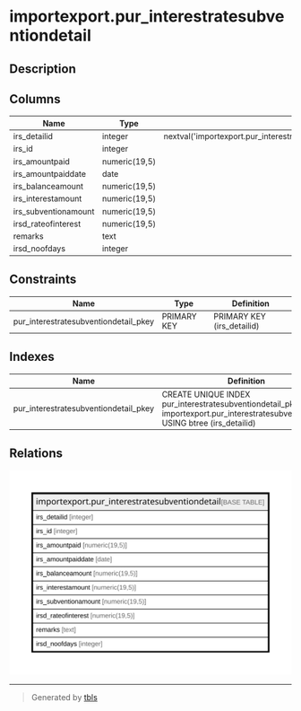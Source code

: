 # importexport.pur_interestratesubventiondetail

## Description

## Columns

| Name | Type | Default | Nullable | Children | Parents | Comment |
| ---- | ---- | ------- | -------- | -------- | ------- | ------- |
| irs_detailid | integer | nextval('importexport.pur_interestratesubventiondetail_irs_detailid_seq'::regclass) | false |  |  |  |
| irs_id | integer |  | false |  |  |  |
| irs_amountpaid | numeric(19,5) |  | true |  |  |  |
| irs_amountpaiddate | date |  | true |  |  |  |
| irs_balanceamount | numeric(19,5) |  | true |  |  |  |
| irs_interestamount | numeric(19,5) |  | true |  |  |  |
| irs_subventionamount | numeric(19,5) |  | true |  |  |  |
| irsd_rateofinterest | numeric(19,5) |  | true |  |  |  |
| remarks | text |  | true |  |  |  |
| irsd_noofdays | integer |  | true |  |  |  |

## Constraints

| Name | Type | Definition |
| ---- | ---- | ---------- |
| pur_interestratesubventiondetail_pkey | PRIMARY KEY | PRIMARY KEY (irs_detailid) |

## Indexes

| Name | Definition |
| ---- | ---------- |
| pur_interestratesubventiondetail_pkey | CREATE UNIQUE INDEX pur_interestratesubventiondetail_pkey ON importexport.pur_interestratesubventiondetail USING btree (irs_detailid) |

## Relations

![er](importexport.pur_interestratesubventiondetail.svg)

---

> Generated by [tbls](https://github.com/k1LoW/tbls)
